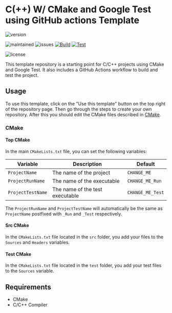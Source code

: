 # C(++) W/ CMake and Google Test using GitHub actions Template

![version](https://img.shields.io/github/v/release/TomVer99/C-CPP_CMake_GTest-GithubActions?label=Release&style=flat-square)

![maintained](https://img.shields.io/maintenance/yes/2022?style=flat-square)
![issues](https://img.shields.io/github/issues-raw/TomVer99/C-CPP_CMake_GTest-GithubActions?style=flat-square)
[![Build](https://img.shields.io/endpoint.svg?url=https%3A%2F%2Factions-badge.atrox.dev%2Fatrox%2Fsync-dotenv%2Fbadge&label=Build&style=flat-square)](https://actions-badge.atrox.dev/TomVer99/repoName/Build)
[![Test](https://img.shields.io/endpoint.svg?url=https%3A%2F%2Factions-badge.atrox.dev%2Fatrox%2Fsync-dotenv%2Fbadge&label=Test&style=flat-square)](https://actions-badge.atrox.dev/TomVer99/C-CPP_CMake_GTest-GithubActions/Test)

![license](https://img.shields.io/github/license/TomVer99/C-CPP_CMake_GTest-GithubActions?color=blue&style=flat-square)

This template repository is a starting point for C/C++ projects using CMake and Google Test. It also includes a GitHub Actions workflow to build and test the project.

## Usage

To use this template, click on the "Use this template" button on the top right of the repository page. Then go through the steps to create your own repository. After this you should edit the CMake files described in [CMake](#CMake).

### CMake

#### Top CMake

In the main `CMakeLists.txt` file, you can set the following variables:

| Variable | Description | Default |
| --- | --- | --- |
| `ProjectName` | The name of the project | `CHANGE_ME` |
| `ProjectRunName` | The name of the executable | `CHANGE_ME_Run` |
| `ProjectTestName` | The name of the test executable | `CHANGE_ME_Test` |

The `ProjectRunName` and `ProjectTestName` will automatically be the same as `ProjectName` postfixed with `_Run` and `_Test` respectively.

#### Src CMake

In the `CMakeLists.txt` file located in the `src` folder, you add your files to the `Sources` and `Headers` variables.

#### Test CMake

In the `CMakeLists.txt` file located in the `test` folder, you add your test files to the `Sources` variable.

## Requirements

* CMake
* C/C++ Compiler
